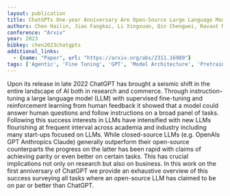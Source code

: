 ```yaml
---
layout: publication
title: ChatGPTs One-year Anniversary Are Open-Source Large Language Models Catching up
authors: Chen Hailin, Jiao Fangkai, Li Xingxuan, Qin Chengwei, Ravaut Mathieu, Zhao Ruochen, Xiong Caiming, Joty Shafiq
conference: "Arxiv"
year: 2023
bibkey: chen2023chatgpts
additional_links:
  - {name: "Paper", url: "https://arxiv.org/abs/2311.16989"}
tags: ['Agentic', 'Fine Tuning', 'GPT', 'Model Architecture', 'Pretraining Methods', 'Reinforcement Learning', 'Survey Paper', 'Tools', 'Training Techniques']
---
```

Upon its release in late 2022 ChatGPT has brought a seismic shift in the entire landscape of AI both in research and commerce. Through instruction-tuning a large language model (LLM) with supervised fine-tuning and reinforcement learning from human feedback it showed that a model could answer human questions and follow instructions on a broad panel of tasks. Following this success interests in LLMs have intensified with new LLMs flourishing at frequent interval across academia and industry including many start-ups focused on LLMs. While closed-source LLMs (e.g. OpenAIs GPT Anthropics Claude) generally outperform their open-source counterparts the progress on the latter has been rapid with claims of achieving parity or even better on certain tasks. This has crucial implications not only on research but also on business. In this work on the first anniversary of ChatGPT we provide an exhaustive overview of this success surveying all tasks where an open-source LLM has claimed to be on par or better than ChatGPT.
